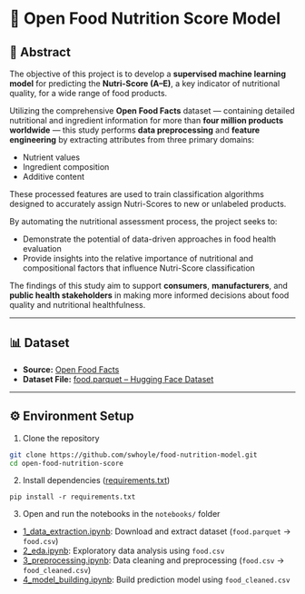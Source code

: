 # 🥗 Open Food Nutrition Score Model

## 📘 Abstract
The objective of this project is to develop a **supervised machine learning model** for predicting the **Nutri-Score (A–E)**, a key indicator of nutritional quality, for a wide range of food products.  

Utilizing the comprehensive **Open Food Facts** dataset — containing detailed nutritional and ingredient information for more than **four million products worldwide** — this study performs **data preprocessing** and **feature engineering** by extracting attributes from three primary domains:
- Nutrient values  
- Ingredient composition  
- Additive content  

These processed features are used to train classification algorithms designed to accurately assign Nutri-Scores to new or unlabeled products.  

By automating the nutritional assessment process, the project seeks to:
- Demonstrate the potential of data-driven approaches in food health evaluation  
- Provide insights into the relative importance of nutritional and compositional factors that influence Nutri-Score classification  

The findings of this study aim to support **consumers**, **manufacturers**, and **public health stakeholders** in making more informed decisions about food quality and nutritional healthfulness.

---

## 📊 Dataset
- **Source:** [Open Food Facts](https://world.openfoodfacts.org/)  
- **Dataset File:** [food.parquet – Hugging Face Dataset](https://huggingface.co/datasets/openfoodfacts/product-database/blob/main/food.parquet)

---

## ⚙️ Environment Setup

1. Clone the repository
```bash
git clone https://github.com/swhoyle/food-nutrition-model.git
cd open-food-nutrition-score
```

2. Install dependencies ([requirements.txt](requirements.txt))
```
pip install -r requirements.txt
```

3. Open and run the notebooks in the `notebooks/` folder

- [1_data_extraction.ipynb](notebooks/1_data_extraction.ipynb): Download and extract dataset (`food.parquet` → `food.csv`)  
- [2_eda.ipynb](notebooks/2_eda.ipynb): Exploratory data analysis using `food.csv`  
- [3_preprocessing.ipynb](notebooks/3_preprocessing.ipynb): Data cleaning and preprocessing (`food.csv` → `food_cleaned.csv`)  
- [4_model_building.ipynb](notebooks/4_model_building.ipynb): Build prediction model using `food_cleaned.csv`

